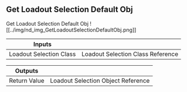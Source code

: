 ## Get Loadout Selection Default Obj
Get Loadout Selection Default Obj
![[../img/nd_img_GetLoadoutSelectionDefaultObj.png]]

|Inputs||
|--|--|
| Loadout Selection Class | Loadout Selection Class Reference |

|Outputs||
|--|--|
| Return Value | Loadout Selection Object Reference |

